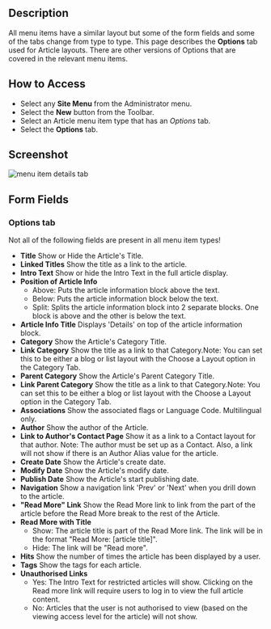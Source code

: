 <!-- Filename: Help6.x:Menu_Item_Article_Options / Display title: Menu Item Article Options -->

## Description

All menu items have a similar layout but some of the form fields and
some of the tabs change from type to type. This page describes the
**Options** tab used for Article layouts. There are other versions of Options
that are covered in the relevant menu items.

## How to Access

* Select any **Site Menu** from the Administrator menu.
* Select the **New** button from the Toolbar.
* Select an Article menu item type that has an *Options* tab.
* Select the **Options** tab.

## Screenshot

![menu item details tab](../../../en/images/menu-items-common/articles-article-options.png)

## Form Fields

### Options tab

Not all of the following fields are present in all menu item types!

- **Title** Show or Hide the Article's Title.
- **Linked Titles** Show the title as a link to the article.
- **Intro Text** Show or hide the Intro Text in the full article display.
- **Position of Article Info**
  - Above: Puts the article information block above the text.
  - Below: Puts the article information block below the text.
  - Split: Splits the article information block into 2 separate blocks.
    One block is above and the other is below the text.
- **Article Info Title** Displays 'Details' on top of the article
  information block.
- **Category** Show the Article's Category Title.
- **Link Category** Show the title as a link to that Category.Note: You
  can set this to be either a blog or list layout with the Choose a Layout
  option in the Category Tab.
- **Parent Category** Show the Article's Parent Category Title.
- **Link Parent Category** Show the title as a link to that
  Category.Note: You can set this to be either a blog or list layout
  with the Choose a Layout
  option in the Category Tab.
- **Associations** Show the associated flags or Language Code.
  Multilingual only.
- **Author** Show the author of the Article.
- **Link to Author's Contact Page** Show it as a link to a Contact
  layout for that author. Note: The author must be set up as a Contact.
  Also, a link will not show if there is an Author Alias value for the article.
- **Create Date** Show the Article's create date.
- **Modify Date** Show the Article's modify date.
- **Publish Date** Show the Article's start publishing date.
- **Navigation** Show a navigation link 'Prev' or 'Next' when you drill
  down to the article.
- **"Read More" Link** Show the Read More link to link from the part of
  the article before the Read More break to the rest of the Article.
- **Read More with Title**
  - Show: The article title is part of the Read More link. The link will
    be in the format "Read More: \[article title\]".
  - Hide: The link will be "Read more".
- **Hits** Show the number of times the article has been displayed by a
  user.
- **Tags** Show the tags for each article.
- **Unauthorised Links**
  - Yes: The Intro Text for restricted articles will show. Clicking on
    the Read more link will require users to log in to view the full
    article content.
  - No: Articles that the user is not authorised to view (based on the
    viewing access level for the article) will not show.
